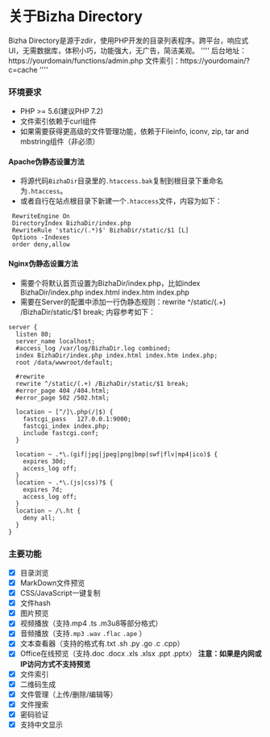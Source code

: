 # 关于Bizha Directory
Bizha Directory是源于zdir，使用PHP开发的目录列表程序。跨平台，响应式UI，无需数据库，体积小巧，功能强大，无广告，简洁美观。
''''
后台地址：https://yourdomain/functions/admin.php
文件索引：https://yourdomain/?c=cache
''''
### 环境要求
* PHP >= 5.6(建议PHP 7.2)
* 文件索引依赖于curl组件
* 如果需要获得更高级的文件管理功能，依赖于Fileinfo, iconv, zip, tar and mbstring组件（非必须）


#### Apache伪静态设置方法

* 将源代码`BizhaDir`目录里的`.htaccess.bak`复制到根目录下重命名为`.htaccess`。
* 或者自行在站点根目录下新建一个`.htaccess`文件，内容为如下： 
```
 RewriteEngine On
 DirectoryIndex BizhaDir/index.php
 RewriteRule 'static/(.*)$' BizhaDir/static/$1 [L] 
 Options -Indexes
 order deny,allow
```

#### Nginx伪静态设置方法

* 需要个将默认首页设置为BizhaDir/index.php，比如index BizhaDir/index.php index.html index.htm index.php
* 需要在Server的配置中添加一行伪静态规则：rewrite ^/static/(.+) /BizhaDir/static/$1 break;
内容参考如下：
```
server {
  listen 80;
  server_name localhost;
  #access_log /var/log/BizhaDir.log combined;
  index BizhaDir/index.php index.html index.htm index.php;
  root /data/wwwroot/default;

  #rewrite
  rewrite ^/static/(.+) /BizhaDir/static/$1 break;
  #error_page 404 /404.html;
  #error_page 502 /502.html;

  location ~ [^/]\.php(/|$) {
    fastcgi_pass   127.0.0.1:9000;
    fastcgi_index index.php;
    include fastcgi.conf;
  }

  location ~ .*\.(gif|jpg|jpeg|png|bmp|swf|flv|mp4|ico)$ {
    expires 30d;
    access_log off;
  }
  location ~ .*\.(js|css)?$ {
    expires 7d;
    access_log off;
  }
  location ~ /\.ht {
    deny all;
  }
}
```


### 主要功能
- [x] 目录浏览
- [x] MarkDown文件预览
- [x] CSS/JavaScript一键复制
- [x] 文件hash
- [x] 图片预览
- [x] 视频播放（支持.mp4 .ts .m3u8等部分格式）
- [x] 音频播放（支持`.mp3` `.wav` `.flac` `.ape` ）
- [x] 文本查看器（支持的格式有.txt .sh .py .go .c .cpp）
- [x] Office在线预览（支持.doc .docx .xls .xlsx .ppt .pptx） **注意：如果是内网或IP访问方式不支持预览**
- [x] 文件索引
- [x] 二维码生成
- [x] 文件管理（上传/删除/编辑等）
- [x] 文件搜索
- [x] 密码验证
- [x] 支持中文显示
